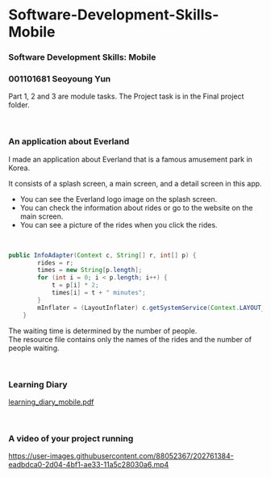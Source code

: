 # Software-Development-Skills-Mobile
### Software Development Skills: Mobile
### 001101681 Seoyoung Yun
Part 1, 2 and 3 are module tasks.
The Project task is in the Final project folder.

<br>

### An application about Everland
I made an application about Everland that is a famous amusement park in Korea.

It consists of a splash screen, a main screen, and a detail screen in this app.
- You can see the Everland logo image on the splash screen.
- You can check the information about rides or go to the website on the main screen.
- You can see a picture of the rides when you click the rides.

<br>

```java
public InfoAdapter(Context c, String[] r, int[] p) {
        rides = r;
        times = new String[p.length];
        for (int i = 0; i < p.length; i++) {
            t = p[i] * 2;
            times[i] = t + " minutes";
        }
        mInflater = (LayoutInflater) c.getSystemService(Context.LAYOUT_INFLATER_SERVICE);
    } 
```
The waiting time is determined by the number of people. <br>
The resource file contains only the names of the rides and the number of people waiting.

<br>

### Learning Diary
[learning_diary_mobile.pdf](https://github.com/syoung102/Software-Development-Skills-Mobile/files/10043284/learning_diary_mobile.pdf)

<br>


### A video of your project running 
https://user-images.githubusercontent.com/88052367/202761384-eadbdca0-2d04-4bf1-ae33-11a5c28030a6.mp4



